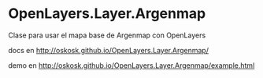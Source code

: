 OpenLayers.Layer.Argenmap
=========================

Clase para usar el mapa base de Argenmap con OpenLayers

docs en http://oskosk.github.io/OpenLayers.Layer.Argenmap/

demo en http://oskosk.github.io/OpenLayers.Layer.Argenmap/example.html
